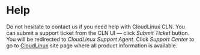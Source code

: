 # Help


Do not hesitate to contact us if you need help with CloudLinux CLN. You can submit a support ticket from the CLN UI — click _Submit Ticket_ button. You will be redirected to _CloudLinux Support Agent_.
Click _Support Center_ to go to [CloudLinux](https://cloudlinux.com/) site page where all product information is available.

<Disqus/>